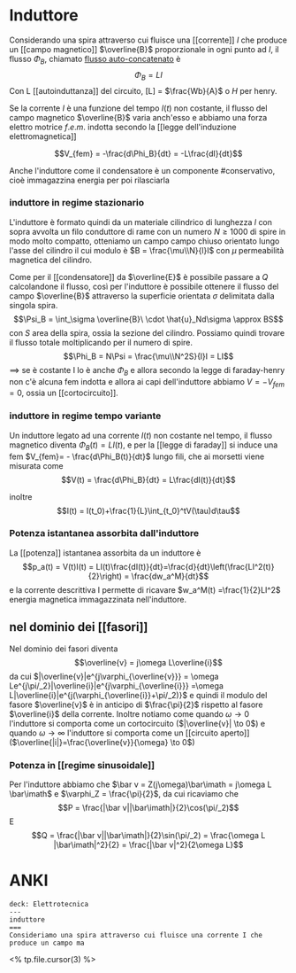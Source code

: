 # Induttore
Considerando una spira attraverso cui fluisce una [[corrente]] $I$ che produce un [[campo magnetico]] $\overline{B}$ proporzionale in ogni punto ad $I$, il flusso $\Phi_B$, chiamato <u>flusso auto-concatenato</u> è
$$\Phi_B = LI$$
Con L [[autoinduttanza]] del circuito, \[L\] = $\frac{Wb}{A}$ o $H$ per henry.

Se la corrente $I$ è una funzione del tempo $I(t)$ non costante, il flusso del campo magnetico $\overline{B}$  varia anch'esso e abbiamo una forza elettro motrice $f.e.m.$  indotta secondo la [[legge dell'induzione elettromagnetica]]

$$V_{fem} = -\frac{d\Phi_B}{dt} = -L\frac{dI}{dt}$$

Anche l'induttore come il condensatore è un componente #conservativo, cioè immagazzina energia per poi rilasciarla

### induttore in regime stazionario
L'induttore è formato quindi da un materiale cilindrico di lunghezza $l$ con sopra avvolta un filo conduttore di rame con un numero $N \geq 1000$ di spire in modo molto compatto, otteniamo un campo campo chiuso orientato lungo l'asse del cilindro il cui modulo è $B = \frac{\mu\\N}{l}I$ con $\mu$ permeabilità magnetica del cilindro.

Come per il [[condensatore]] da $\overline{E}$ è possibile passare a $Q$ calcolandone il flusso, così per l'induttore è possibile ottenere il flusso del campo $\overline{B}$ attraverso la superficie orientata $\sigma$ delimitata dalla singola spira.
$$\Psi_B = \int_\sigma \overline{B}\ \cdot \hat{u}_Nd\sigma \approx BS$$
con $S$ area della spira, ossia la sezione del cilindro.
Possiamo quindi trovare il flusso totale moltiplicando per il numero di spire.
$$\Phi_B = N\Psi = \frac{\mu\\N^2S}{l}I = LI$$ 
==> se è costante I lo è anche $\Phi_B$ e allora secondo la legge di faraday-henry non c'è alcuna fem indotta e allora ai capi dell'induttore abbiamo $V = -V_{fem}=0$, ossia un [[cortocircuito]].

### induttore in regime tempo variante
Un induttore legato ad una corrente $I(t)$ non costante nel tempo, il flusso magnetico diventa $\Phi_B(t) = LI(t)$, e per la [[legge di faraday]] si induce una fem $V_{fem}= - \frac{d\Phi_B(t)}{dt}$ lungo fili, che ai morsetti viene misurata come
$$V(t) = \frac{d\Phi_B}{dt} = L\frac{dI(t)}{dt}$$

inoltre $$I(t) = I(t_0)+\frac{1}{L}\int_{t_0}^tV(\tau)d\tau$$

### Potenza istantanea assorbita dall'induttore
La [[potenza]] istantanea assorbita da un induttore è
$$p_a(t) = V(t)I(t) = LI(t)\frac{dI(t)}{dt}=\frac{d}{dt}\left(\frac{LI^2(t)}{2}\right) = \frac{dw_a^M}{dt}$$
e la corrente descrittiva I permette di ricavare $w_a^M(t) =\frac{1}{2}LI^2$ energia magnetica immagazzinata nell'induttore. 

## nel dominio dei [[fasori]]
Nel dominio dei fasori diventa $$\overline{v} = j\omega L\overline{i}$$
da cui $|\overline{v}|e^{j\varphi_{\overline{v}}} = \omega Le^{j\pi/_2}|\overline{i}|e^{j\varphi_{\overline{i}}} =\omega L|\overline{i}|e^{j(\varphi_{\overline{i}}+\pi/_2)}$ e quindi il modulo del fasore $\overline{v}$ è in anticipo di $\frac{\pi}{2}$ rispetto al fasore $\overline{i}$ della corrente.
Inoltre notiamo come quando $\omega \to 0$  l'induttore si comporta come un cortocircuito ($|\overline{v}| \to 0$) e quando $\omega \to \infty$ l'induttore si comporta come un [[circuito aperto]] ($\overline{|i|}=\frac{\overline{v}}{\omega} \to 0$)

### Potenza in [[regime sinusoidale]]
Per l'induttore abbiamo che $\bar v = Z(j\omega)\bar\imath = j\omega L \bar\imath$ e $\varphi_Z = \frac{\pi}{2}$, da cui ricaviamo che
$$P = \frac{|\bar v||\bar\imath|}{2}\cos(\pi/_2)$$
E
$$Q = \frac{|\bar v||\bar\imath|}{2}\sin(\pi/_2) = \frac{\omega L |\bar\imath|^2}{2} = \frac{|\bar v|^2}{2\omega L}$$

# ANKI

```anki
deck: Elettrotecnica
---
induttore
===
Consideriamo una spira attraverso cui fluisce una corrente I che produce un campo ma
```
<% tp.file.cursor(3) %>